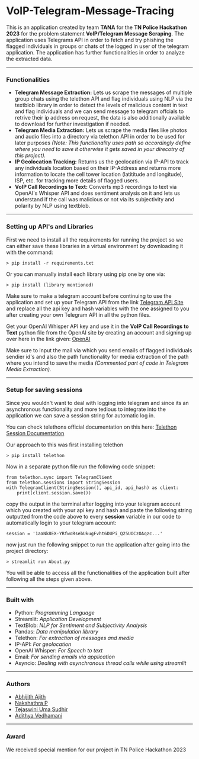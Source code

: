 # VoIP-Telegram-Message-Tracing

This is an application created by team **TANA** for the **TN Police Hackathon 2023** for the problem statement **VoIP/Telegram Message Scraping**.
The application uses Telegrams API in order to fetch and try phishing the flagged individuals in groups or chats of the logged in user 
of the telegram application. The application has further functionalities in order to analyze the extracted data.
- - - -
### Functionalities
* **Telegram Message Extraction:** Lets us scrape the messages of multiple group chats using the telethon API and flag individuals using NLP via the textblob library in order to detect the levels of malicious content in text and flag individuals and we can send message to telegram offcials to retrive their ip address on request, the data is also additionally available to download for further investigation if needed.
* **Telegram Media Extraction:** Lets us scrape the media files like photos and audio files into a directory via telethon API in order to be used for later purposes *(Note: This functionality uses path so accordingly define where you need to save it otherwise it gets saved in your direcotry of this project).*
* **IP Geolocation Tracking:** Returns us the geolocation via IP-API to track any individuals location based on their IP-Address and returns more information to locate the cell tower location (latititude and longitude), ISP, etc. for tracking more details of flagged users.
* **VoIP Call Recordings to Text:** Converts mp3 recordings to text via OpenAI's Whisper API and does sentiment analysis on it and lets us understand if the call was malicious or not via its subjectivity and polarity by NLP using textblob.
- - - -
### Setting up API's and Libraries
First we need to install all the requirements for running the project so we can either save these libraries in a virtual environment by downloading it with the command:
```
> pip install -r requirements.txt
```
Or you can manually install each library using pip one by one via:
```
> pip install (library mentioned)
```
Make sure to make a telegram account before continuing to use the application and set up your Telegram API from the link 
[Telegram API Site](https://core.telegram.org/)
 and replace all the api key and hash variables with the one assigned to you after creating your own Telegram API in all the python files.

Get your OpenAI Whisper API key and use it in the **VoIP Call Recordings to Text** python file from the OpenAI site by creating an account and signing up over here in the link given: 
[OpenAI](https://openai.com/blog/introducing-chatgpt-and-whisper-apis)

Make sure to input the mail via which you send emails of flagged individuals sendier id's and also the path functionality for media extraction of the path where you intend to save the media *(Commented part of code in Telegram Media Extraction).*
- - - -
### Setup for saving sessions
Since you wouldn't want to deal with logging into telegram and since its an asynchronous functionality and more tedious to integrate into the application we can save a session string for automatic log in.

You can check telethons official documentation on this here: 
[Telethon Session Documentation](https://docs.telethon.dev/en/stable/concepts/sessions.html)

Our approach to this was first installing telethon
```
> pip install telethon
```
Now in a separate python file run the following code snippet:
```
from telethon.sync import TelegramClient
from telethon.sessions import StringSession
with TelegramClient(StringSession(), api_id, api_hash) as client:
    print(client.session.save())
```
copy the output in the terminal after logging into your telegram account which you created with your api key and hash and paste the following string outputted from the code above to every **session** variable in our code to automatically login to your telegram account:
```
session = '1aaNk8EX-YRfwoRsebUkugFvht6DUPi_Q25UOCzOAqzc...'
```
now just run the following snippet to run the application after going into the project directory:
```
> streamlit run About.py
```
You will be able to access all the functionalities of the application built after following all the steps given above. 
- - - -
### Built with
* Python: *Programming Language*
* Streamlit: *Application Development*
* TextBlob: *NLP for Sentiment and Subjectivity Analysis*
* Pandas: *Data manipulation library*
* Telethon: *For extraction of messages and media*
* IP-API: *For geolocation*
* OpenAI Whisper: *For Speech to text*
* Email: *For sending emails via application*
* Asyncio: *Dealing with asynchronous thread calls while using streamlit*

- - - -
### Authors
* [Abhijith Ajith](https://github.com/AAbhijithA)
* [Nakshathra P](https://github.com/NakshathraP)
* [Tejaswini Uma Sudhir](https://github.com/tejucodes10)
* [Adithya Vedhamani](https://github.com/adithya-vedhamani)

- - - -
### Award

We received special mention for our project in TN Police Hackathon 2023



